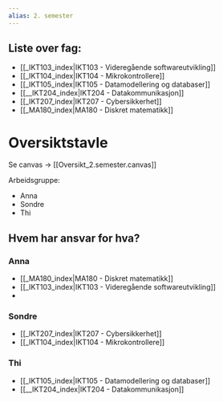 ```yaml
---
alias: 2. semester
---
```

## Liste over fag:

- [[_IKT103_index|IKT103 - Videregående softwareutvikling]]
- [[_IKT104_index|IKT104 - Mikrokontrollere]]
- [[_IKT105_index|IKT105 - Datamodellering og databaser]]
- [[__IKT204_index|IKT204 - Datakommunikasjon]]
- [[_IKT207_index|IKT207 - Cybersikkerhet]]
- [[_MA180_index|MA180 - Diskret matematikk]]


# Oversiktstavle
Se canvas -> [[Oversikt_2.semester.canvas]]

Arbeidsgruppe:
- Anna
- Sondre
- Thi

## Hvem har ansvar for hva?

### Anna
- [[_MA180_index|MA180 - Diskret matematikk]]
- [[_IKT103_index|IKT103 - Videregående softwareutvikling]]
- 
### Sondre
- [[_IKT207_index|IKT207 - Cybersikkerhet]]
- [[_IKT104_index|IKT104 - Mikrokontrollere]]

### Thi
- [[_IKT105_index|IKT105 - Datamodellering og databaser]]
- [[__IKT204_index|IKT204 - Datakommunikasjon]]